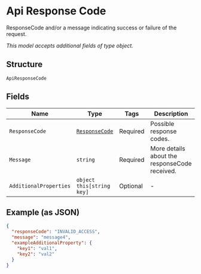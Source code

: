 
# Api Response Code

ResponseCode and/or a message indicating success or failure of the request.

*This model accepts additional fields of type object.*

## Structure

`ApiResponseCode`

## Fields

| Name | Type | Tags | Description |
|  --- | --- | --- | --- |
| `ResponseCode` | [`ResponseCode`](../../doc/models/response-code.md) | Required | Possible response codes. |
| `Message` | `string` | Required | More details about the responseCode received. |
| `AdditionalProperties` | `object this[string key]` | Optional | - |

## Example (as JSON)

```json
{
  "responseCode": "INVALID_ACCESS",
  "message": "message4",
  "exampleAdditionalProperty": {
    "key1": "val1",
    "key2": "val2"
  }
}
```

